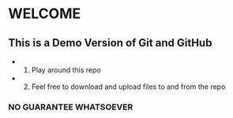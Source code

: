 #	WELCOME
## This is a Demo Version of Git and GitHub
- 1. Play around this repo
- 2. Feel free to download and upload files to and from the repo

### **NO GUARANTEE WHATSOEVER**
